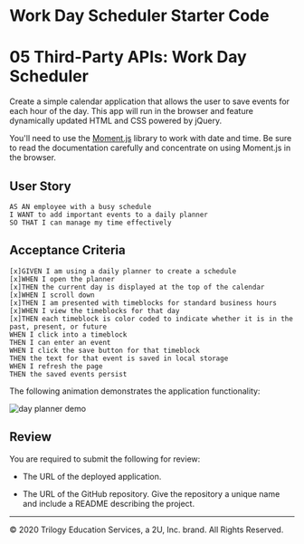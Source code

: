 # Work Day Scheduler Starter Code

# 05 Third-Party APIs: Work Day Scheduler

Create a simple calendar application that allows the user to save events for each hour of the day. This app will run in the browser and feature dynamically updated HTML and CSS powered by jQuery.

You'll need to use the [Moment.js](https://momentjs.com/) library to work with date and time. Be sure to read the documentation carefully and concentrate on using Moment.js in the browser.

## User Story

```
AS AN employee with a busy schedule
I WANT to add important events to a daily planner
SO THAT I can manage my time effectively
```

## Acceptance Criteria

```
[x]GIVEN I am using a daily planner to create a schedule
[x]WHEN I open the planner
[x]THEN the current day is displayed at the top of the calendar
[x]WHEN I scroll down
[x]THEN I am presented with timeblocks for standard business hours
[x]WHEN I view the timeblocks for that day
[x]THEN each timeblock is color coded to indicate whether it is in the past, present, or future
WHEN I click into a timeblock
THEN I can enter an event
WHEN I click the save button for that timeblock
THEN the text for that event is saved in local storage
WHEN I refresh the page
THEN the saved events persist
```

The following animation demonstrates the application functionality:

![day planner demo](./Assets/05-third-party-apis-homework-demo.gif)

## Review

You are required to submit the following for review:

- The URL of the deployed application.

- The URL of the GitHub repository. Give the repository a unique name and include a README describing the project.

---

© 2020 Trilogy Education Services, a 2U, Inc. brand. All Rights Reserved.
